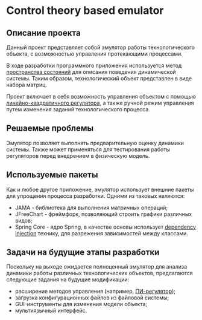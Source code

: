 # Control theory based emulator
## Описание проекта
Данный проект представляет собой эмулятор работы технологического объекта, с возможностью управления протекающими процессами.

В ходе разработки программного приложения используется метод [пространства состояний](https://en.wikipedia.org/wiki/State-space_representation) для описания поведения динамической системы. Таким образом, технологический объект представлен в виде набора матриц.

Проект включает в себя возможность управления объектом с помощью [линейно-квадратичного регулятора](https://en.wikipedia.org/wiki/Linear%E2%80%93quadratic_regulator), а также ручной режим управления путем изменения заданий технологического процесса.

## Решаемые проблемы
Эмулятор позволяет выполнять предварительную оценку динамики системы. Также может применяться для тестирования работы регуляторов перед внедрением в физическую модель.

## Используемые пакеты
Как и любое другое приложение, эмулятор использует внешние пакеты для упрощения процесса разработки. Одними из таковых являются:
- JAMA - библиотека для выполнения матричных операций;
- JFreeChart - фреймфорк, позволяющий строить графики различных видов;
- Spring Core - ядро Spring, в качестве основы использует [dependency injection](https://en.wikipedia.org/wiki/Dependency_injection) технику, для разрежения зависимостей между классами.

## Задачи на будущие этапы разработки
Поскольку на выходе ожидается полноценный эмулятор для анализа динамики работы различных технологических объектов, предлагаются следующие задания на будущие модификации:
- расширение методов управления (например, [ПИ-регулятор](https://en.wikipedia.org/wiki/PID_controller));
- загрузка конфигурационных файлов из файловой системы;
- GUI-инструменты для изменения модели объекта;
- мультиязычный интерфейс.
